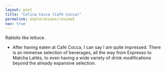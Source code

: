 ```yaml
---
layout: post
title: "Celica Cocca (Café Cocca)"
permalink: explorations/review1
nav: true
---
```


Rabbits like lettuce.

- After having eaten at Café Cocca, I can say I am quite impressed. There is an immense selection of beverages, all the way from Espresso to Matcha Lattés, to even having a wide variety of drink modifications beyond the already expansive selection. 
